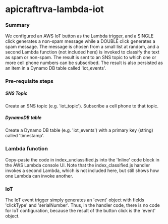 # apicraftrva-lambda-iot

### Summary
We configured an AWS IoT button as the Lambda trigger, and a SINGLE click generates a non-spam message while a DOUBLE click generates a spam message.  The message is chosen from a small list at random, and a second Lambda function (not included here) is invoked to classify the text as spam or non-spam.  The result is sent to an SNS topic to which one or more cell phone numbers can be subscribed.  The result is also persisted as an item in a Dynamo DB table called 'iot_events'.  

### Pre-requisite steps

##### SNS Topic
Create an SNS topic (e.g. 'iot_topic').  Subscribe a cell phone to that topic.

##### DynamoDB table
Create a Dynamo DB table (e.g. 'iot_events') with a primary key (string) called 'timestamp'.

### Lambda function
Copy-paste the code in index_unclassified.js into the 'Inline' code block in the AWS Lambda console UI.  Note that the index_classified.js handler invokes a second Lambda, which is not included here, but still shows how one Lambda can invoke another.

### IoT
The IoT event trigger simply generates an 'event' object with fields 'clickType' and 'serialNumber'.  Thus, in the handler code, there is no code for IoT configuration, because the result of the button click is the 'event' object.
